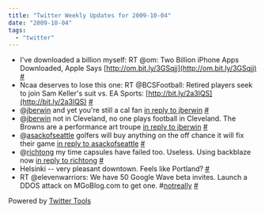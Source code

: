 ```yaml
---
title: "Twitter Weekly Updates for 2009-10-04"
date: "2009-10-04"
tags: 
  - "twitter"
---
```


- I've downloaded a billion myself: RT @om: Two Billion iPhone Apps Downloaded, Apple Says [http://om.bit.ly/3GSqjj](http://om.bit.ly/3GSqjj) [#](http://twitter.com/jhludwig/statuses/4443442847)
- Ncaa deserves to lose this one: RT @BCSFootball: Retired players seek to join Sam Keller's suit vs. EA Sports: [http://bit.ly/2a3lQS](http://bit.ly/2a3lQS) [#](http://twitter.com/jhludwig/statuses/4451588887)
- @[jberwin](http://twitter.com/jberwin) and yet you're still a cal fan [in reply to jberwin](http://twitter.com/jberwin/statuses/4475764107) [#](http://twitter.com/jhludwig/statuses/4476962041)
- @[jberwin](http://twitter.com/jberwin) not in Cleveland, no one plays football in Cleveland. The Browns are a performance art troupe [in reply to jberwin](http://twitter.com/jberwin/statuses/4477253333) [#](http://twitter.com/jhludwig/statuses/4494385943)
- @[asackofseattle](http://twitter.com/asackofseattle) golfers will buy anything on the off chance it will fix their game [in reply to asackofseattle](http://twitter.com/asackofseattle/statuses/4503811996) [#](http://twitter.com/jhludwig/statuses/4505670186)
- @[richtong](http://twitter.com/richtong) my time capsules have failed too. Useless. Using backblaze now [in reply to richtong](http://twitter.com/richtong/statuses/4517506610) [#](http://twitter.com/jhludwig/statuses/4518792411)
- Helsinki -- very pleasant downtown. Feels like Portland? [#](http://twitter.com/jhludwig/statuses/4519931663)
- RT @elevenwarriors: We have 50 Google Wave beta invites. Launch a DDOS attack on MGoBlog.com to get one. #[notreally](http://search.twitter.com/search?q=%23notreally) [#](http://twitter.com/jhludwig/statuses/4547509413)

Powered by [Twitter Tools](http://alexking.org/projects/wordpress)
